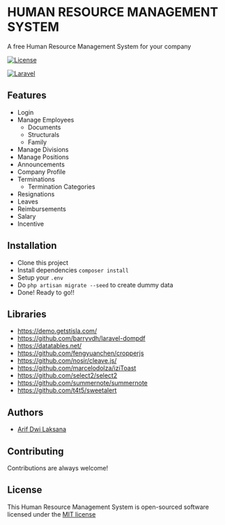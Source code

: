 # HUMAN RESOURCE MANAGEMENT SYSTEM

A free Human Resource Management System for your company

[![License](https://img.shields.io/badge/License-MIT-blue.svg)](https://choosealicense.com/licenses/mit/)

[![Laravel](https://img.shields.io/badge/Powered%20By-Laravel-f9332c.svg)](https://laravel.com/)

## Features

- Login
- Manage Employees
    - Documents
    - Structurals
    - Family
- Manage Divisions
- Manage Positions
- Announcements
- Company Profile
- Terminations
    - Termination Categories
- Resignations
- Leaves
- Reimbursements
- Salary
- Incentive

## Installation

- Clone this project
- Install dependencies ```composer install```
- Setup your ```.env```
- Do ```php artisan migrate --seed``` to create dummy data
- Done! Ready to go!!

## Libraries

- https://demo.getstisla.com/
- https://github.com/barryvdh/laravel-dompdf
- https://datatables.net/
- https://github.com/fengyuanchen/cropperjs
- https://github.com/nosir/cleave.js/
- https://github.com/marcelodolza/iziToast
- https://github.com/select2/select2
- https://github.com/summernote/summernote
- https://github.com/t4t5/sweetalert

## Authors

- [Arif Dwi Laksana](https://github.com/eznxxy)

## Contributing

Contributions are always welcome!

## License

This Human Resource Management System is open-sourced software licensed under the [MIT license](https://opensource.org/license/mit/)

